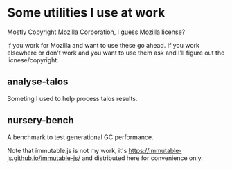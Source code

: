 
Some utilities I use at work
============================

Mostly Copyright Mozilla Corporation, I guess Mozilla license?

if you work for Mozilla and want to use these go ahead.  If you work
elsewhere or don't work and you want to use them ask and I'll figure out the
licnese/copyright.

analyse-talos
-------------

Someting I used to help process talos results.

nursery-bench
-------------

A benchmark to test generational GC performance.

Note that immutable.js is not my work, it's
https://immutable-js.github.io/immutable-js/ and distributed here for
convenience only.


